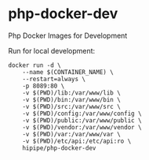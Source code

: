 # php-docker-dev
Php Docker Images for Development

Run for local development:

```
docker run -d \
    --name $(CONTAINER_NAME) \
    --restart=always \
    -p 8089:80 \
    -v $(PWD)/lib:/var/www/lib \
    -v $(PWD)/bin:/var/www/bin \
    -v $(PWD)/src:/var/www/src \
    -v $(PWD)/config:/var/www/config \
    -v $(PWD)/public:/var/www/public \
    -v $(PWD)/vendor:/var/www/vendor \
    -v $(PWD)/var:/var/www/var \
    -v $(PWD)/etc/api:/etc/api:ro \
    hipipe/php-docker-dev
```